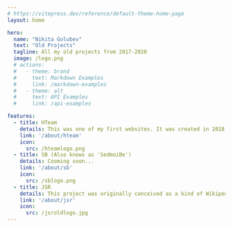 ```yaml
---
# https://vitepress.dev/reference/default-theme-home-page
layout: home

hero:
  name: "Nikita Golubev"
  text: "Old Projects"
  tagline: All my old projects from 2017-2020
  image: /logo.png
  # actions:
  #   - theme: brand
  #     text: Markdown Examples
  #     link: /markdown-examples
  #   - theme: alt
  #     text: API Examples
  #     link: /api-examples

features:
  - title: HTeam
    details: This was one of my first websites. It was created in 2018, and it was my second website. The website was created for my CS:GO team.
    link: '/about/hteam'
    icon: 
      src: /hteamlogo.png
  - title: SB (Also knows as 'SedmoiBe')
    details: Cooming soon...
    link: '/about/sb'
    icon: 
      src: /sblogo.png
  - title: JSR
    details: This project was originally conceived as a kind of Wikipedia for the game "SoulWorker", but it never came to fruition.
    link: '/about/jsr'
    icon: 
      src: /jsroldlogo.jpg
---
```


